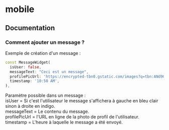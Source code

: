 # mobile


## Documentation
### Comment ajouter un message ?

Exemple de création d'un message :  

```dart
const MessageWidget(
  isUser: false,
  messageText: "Ceci est un message",
  profilePicUrl: 'https://encrypted-tbn0.gstatic.com/images?q=tbn:ANd9GcTgbmG8Ebh27B3t5ChGhk7EWbZ6j2YRPX5IMA&usqp=CAU',
  timestamp: '10:50 AM',
),
```

Paramètre possible dans un message :  
isUser = Si c'est l'utilisateur le message s'affichera à gauche en bleu clair sinon à droite en indigo.  
messageText = Le contenu du message.  
profilePicUrl = l'URL en ligne de la photo de profil de l'utilisateur.  
timestamp = L'heure à laquelle le message a été envoyé.  